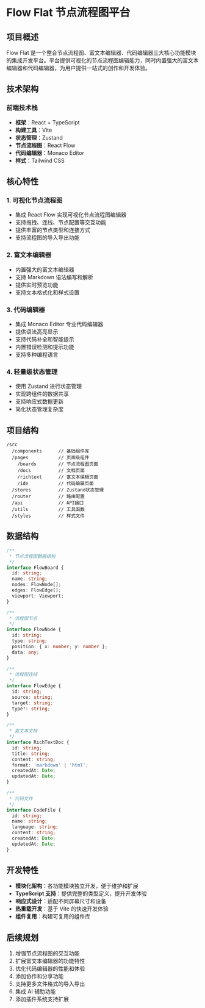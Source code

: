 # Flow Flat 节点流程图平台

## 项目概述

Flow Flat 是一个整合节点流程图、富文本编辑器、代码编辑器三大核心功能模块的集成开发平台。平台提供可视化的节点流程图编辑能力，同时内置强大的富文本编辑器和代码编辑器，为用户提供一站式的创作和开发体验。

## 技术架构

### 前端技术栈
- **框架**：React + TypeScript
- **构建工具**：Vite
- **状态管理**：Zustand
- **节点流程图**：React Flow
- **代码编辑器**：Monaco Editor
- **样式**：Tailwind CSS

## 核心特性

### 1. 可视化节点流程图
- 集成 React Flow 实现可视化节点流程图编辑器
- 支持拖拽、连线、节点配置等交互功能
- 提供丰富的节点类型和连接方式
- 支持流程图的导入导出功能

### 2. 富文本编辑器
- 内置强大的富文本编辑器
- 支持 Markdown 语法编写和解析
- 提供实时预览功能
- 支持文本格式化和样式设置

### 3. 代码编辑器
- 集成 Monaco Editor 专业代码编辑器
- 提供语法高亮显示
- 支持代码补全和智能提示
- 内置错误检测和提示功能
- 支持多种编程语言

### 4. 轻量级状态管理
- 使用 Zustand 进行状态管理
- 实现跨组件的数据共享
- 支持响应式数据更新
- 简化状态管理复杂度

## 项目结构
```
/src
  /components      // 基础组件库
  /pages           // 页面级组件
    /boards        // 节点流程图页面
    /docs          // 文档页面
    /richtext      // 富文本编辑页面
    /ide           // 代码编辑页面
  /stores          // Zustand状态管理
  /router          // 路由配置
  /api             // API接口
  /utils           // 工具函数
  /styles          // 样式文件
```

## 数据结构

```typescript
/**
 * 节点流程图数据结构
 */
interface FlowBoard {
  id: string;
  name: string;
  nodes: FlowNode[];
  edges: FlowEdge[];
  viewport: Viewport;
}

/**
 * 流程图节点
 */
interface FlowNode {
  id: string;
  type: string;
  position: { x: number; y: number };
  data: any;
}

/**
 * 流程图连线
 */
interface FlowEdge {
  id: string;
  source: string;
  target: string;
  type?: string;
}

/**
 * 富文本文档
 */
interface RichTextDoc {
  id: string;
  title: string;
  content: string;
  format: 'markdown' | 'html';
  createdAt: Date;
  updatedAt: Date;
}

/**
 * 代码文件
 */
interface CodeFile {
  id: string;
  name: string;
  language: string;
  content: string;
  createdAt: Date;
  updatedAt: Date;
}
```

## 开发特性

- **模块化架构**：各功能模块独立开发，便于维护和扩展
- **TypeScript 支持**：提供完整的类型定义，提升开发体验
- **响应式设计**：适配不同屏幕尺寸和设备
- **热重载开发**：基于 Vite 的快速开发体验
- **组件复用**：构建可复用的组件库

## 后续规划

1. 增强节点流程图的交互功能
2. 扩展富文本编辑器的功能特性
3. 优化代码编辑器的性能和体验
4. 添加协作和分享功能
5. 支持更多文件格式的导入导出
6. 集成 AI 辅助功能
7. 添加插件系统支持扩展